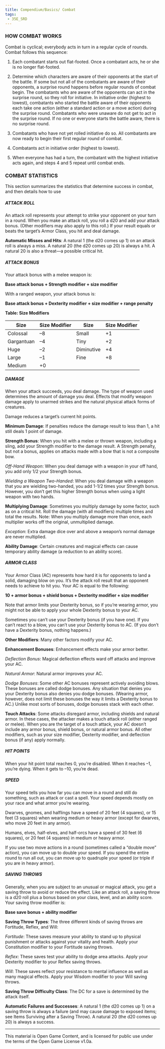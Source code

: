 ```yaml
---
title: Compendium/Basics/ Combat
tags:
 - 35E_SRD
---
```



### HOW COMBAT WORKS



Combat is cyclical; everybody acts in turn in a regular cycle of rounds. Combat follows this sequence:

1. Each combatant starts out flat-footed. Once a combatant acts, he or she is no longer flat-footed.
    
2. Determine which characters are aware of their opponents at the start of the battle. If some but not all of the combatants are aware of their opponents, a surprise round happens before regular rounds of combat begin. The combatants who are aware of the opponents can act in the surprise round, so they roll for initiative. In initiative order (highest to lowest), combatants who started the battle aware of their opponents each take one action (either a standard action or a move action) during the surprise round. Combatants who were unaware do not get to act in the surprise round. If no one or everyone starts the battle aware, there is no surprise round.
    
3. Combatants who have not yet rolled initiative do so. All combatants are now ready to begin their first regular round of combat.
    
4. Combatants act in initiative order (highest to lowest).
    
5. When everyone has had a turn, the combatant with the highest initiative acts again, and steps 4 and 5 repeat until combat ends.
    

### COMBAT STATISTICS

This section summarizes the statistics that determine success in combat, and then details how to use

##### ATTACK ROLL

An attack roll represents your attempt to strike your opponent on your turn in a round. When you make an attack roll, you roll a d20 and add your attack bonus. (Other modifiers may also apply to this roll.) If your result equals or beats the target’s Armor Class, you hit and deal damage.

**Automatic Misses and Hits**: A natural 1 (the d20 comes up 1) on an attack roll is always a miss. A natural 20 (the d20 comes up 20) is always a hit. A natural 20 is also a threat—a possible critical hit.

##### ATTACK BONUS

Your attack bonus with a melee weapon is:

**Base attack bonus + Strength modifier + size modifier**

With a ranged weapon, your attack bonus is:

**Base attack bonus + Dexterity modifier + size modifier + range penalty**

  

**Table: Size Modifiers**

|Size|Size Modifier|Size|Size Modifier|
|---|---|---|---|
|Colossal|–8|Small|+1|
|Gargantuan|–4|Tiny|+2|
|Huge|–2|Diminutive|+4|
|Large|–1|Fine|+8|
|Medium|+0|||

##### DAMAGE

When your attack succeeds, you deal damage. The type of weapon used determines the amount of damage you deal. Effects that modify weapon damage apply to unarmed strikes and the natural physical attack forms of creatures.

Damage reduces a target’s current hit points.

**Minimum Damage**: If penalties reduce the damage result to less than 1, a hit still deals 1 point of damage.

**Strength Bonus**: When you hit with a melee or thrown weapon, including a sling, add your Strength modifier to the damage result. A Strength penalty, but not a bonus, applies on attacks made with a bow that is not a composite bow.

_Off-Hand Weapon_: When you deal damage with a weapon in your off hand, you add only 1/2 your Strength bonus.

_Wielding a Weapon Two-Handed_: When you deal damage with a weapon that you are wielding two-handed, you add 1-1/2 times your Strength bonus. However, you don’t get this higher Strength bonus when using a light weapon with two hands.

**Multiplying Damage**: Sometimes you multiply damage by some factor, such as on a critical hit. Roll the damage (with all modifiers) multiple times and total the results. Note: When you multiply damage more than once, each multiplier works off the original, unmultiplied damage.

_Exception_: Extra damage dice over and above a weapon’s normal damage are never multiplied.

**Ability Damage**: Certain creatures and magical effects can cause temporary ability damage (a reduction to an ability score).

##### ARMOR CLASS

Your Armor Class (AC) represents how hard it is for opponents to land a solid, damaging blow on you. It’s the attack roll result that an opponent needs to achieve to hit you. Your AC is equal to the following:

**10 + armor bonus + shield bonus + Dexterity modifier + size modifier**

Note that armor limits your Dexterity bonus, so if you’re wearing armor, you might not be able to apply your whole Dexterity bonus to your AC.

Sometimes you can’t use your Dexterity bonus (if you have one). If you can’t react to a blow, you can’t use your Dexterity bonus to AC. (If you don’t have a Dexterity bonus, nothing happens.)

**Other Modifiers**: Many other factors modify your AC.

**Enhancement Bonuses**: Enhancement effects make your armor better.

_Deflection Bonus_: Magical deflection effects ward off attacks and improve your AC.

_Natural Armor_: Natural armor improves your AC.

_Dodge Bonuses_: Some other AC bonuses represent actively avoiding blows. These bonuses are called dodge bonuses. Any situation that denies you your Dexterity bonus also denies you dodge bonuses. (Wearing armor, however, does not limit these bonuses the way it limits a Dexterity bonus to AC.) Unlike most sorts of bonuses, dodge bonuses stack with each other.

**Touch Attacks**: Some attacks disregard armor, including shields and natural armor. In these cases, the attacker makes a touch attack roll (either ranged or melee). When you are the target of a touch attack, your AC doesn’t include any armor bonus, shield bonus, or natural armor bonus. All other modifiers, such as your size modifier, Dexterity modifier, and deflection bonus (if any) apply normally.

##### HIT POINTS

When your hit point total reaches 0, you’re disabled. When it reaches –1, you’re dying. When it gets to –10, you’re dead.

##### SPEED

Your speed tells you how far you can move in a round and still do something, such as attack or cast a spell. Your speed depends mostly on your race and what armor you’re wearing.

Dwarves, gnomes, and halflings have a speed of 20 feet (4 squares), or 15 feet (3 squares) when wearing medium or heavy armor (except for dwarves, who move 20 feet in any armor).

Humans, elves, half-elves, and half-orcs have a speed of 30 feet (6 squares), or 20 feet (4 squares) in medium or heavy armor.

If you use two move actions in a round (sometimes called a “double move” action), you can move up to double your speed. If you spend the entire round to run all out, you can move up to quadruple your speed (or triple if you are in heavy armor).

##### SAVING THROWS

Generally, when you are subject to an unusual or magical attack, you get a saving throw to avoid or reduce the effect. Like an attack roll, a saving throw is a d20 roll plus a bonus based on your class, level, and an ability score. Your saving throw modifier is:

**Base save bonus + ability modifier**

**Saving Throw Types**: The three different kinds of saving throws are Fortitude, Reflex, and Will:

_Fortitude_: These saves measure your ability to stand up to physical punishment or attacks against your vitality and health. Apply your Constitution modifier to your Fortitude saving throws.

_Reflex_: These saves test your ability to dodge area attacks. Apply your Dexterity modifier to your Reflex saving throws.

_Will_: These saves reflect your resistance to mental influence as well as many magical effects. Apply your Wisdom modifier to your Will saving throws.

**Saving Throw Difficulty Class**: The DC for a save is determined by the attack itself.

**Automatic Failures and Successes**: A natural 1 (the d20 comes up 1) on a saving throw is always a failure (and may cause damage to exposed items; see Items Surviving after a Saving Throw). A natural 20 (the d20 comes up 20) is always a success.

---

This material is Open Game Content, and is licensed for public use under the terms of the Open Game License v1.0a.
